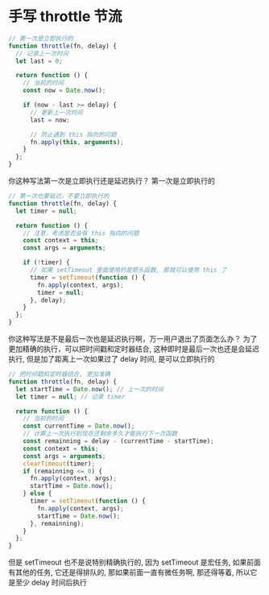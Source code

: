 # 手写 throttle 节流

```js
// 第一次是立即执行的
function throttle(fn, delay) {
  // 记录上一次时间
  let last = 0;

  return function () {
    // 当前的时间
    const now = Date.now();

    if (now - last >= delay) {
      // 更新上一次时间
      last = now;

      // 防止遇到 this 指向的问题
      fn.apply(this, arguments);
    }
  };
}
```

你这种写法第一次是立即执行还是延迟执行？
第一次是立即执行的

```js
// 第一次也要延迟，不要立即执行的
function throttle(fn, delay) {
  let timer = null;

  return function () {
    // 注意，考虑是否会有 this 指向的问题
    const context = this;
    const args = arguments;

    if (!timer) {
      // 如果 setTimeout 里面使用的是箭头函数, 那就可以使用 this 了
      timer = setTimeout(function () {
        fn.apply(context, args);
        timer = null;
      }, delay);
    }
  };
}
```

你这种写法是不是最后一次也是延迟执行啊，万一用户退出了页面怎么办？
为了更加精确的执行，可以把时间戳和定时器结合, 这种即时是最后一次也还是会延迟执行, 但是加了距离上一次如果过了 delay 时间, 是可以立即执行的

```js
// 把时间戳和定时器结合, 更加准确
function throttle(fn, delay) {
  let startTime = Date.now(); // 上一次的时间
  let timer = null; // 记录 timer

  return function () {
    // 当前的时间
    const currentTime = Date.now();
    // 计算上一次执行到现在还剩余多久才能执行下一次函数
    const remainning = delay - (currentTime - startTime);
    const context = this;
    const args = arguments;
    clearTimeout(timer);
    if (remainning <= 0) {
      fn.apply(context, args);
      startTime = Date.now();
    } else {
      timer = setTimeout(function () {
        fn.apply(context, args);
        startTime = Date.now();
      }, remainning);
    }
  };
}
```

但是 setTimeout 也不是说特别精确执行的, 因为 setTimeout 是宏任务, 如果前面有其他的任务, 它还是得排队的, 那如果前面一直有微任务啊, 那还得等着, 所以它是至少 delay 时间后执行
